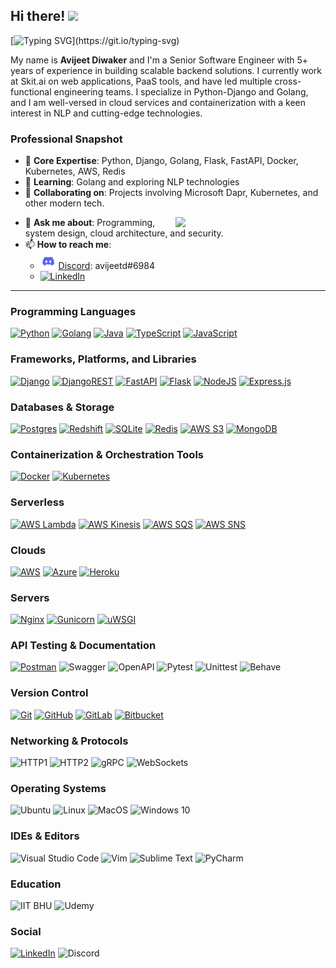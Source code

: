 ## Hi there! <img src="https://media.giphy.com/media/hvRJCLFzcasrR4ia7z/giphy.gif" width="25px">

[![Typing SVG](https://readme-typing-svg.herokuapp.com/?lines=I+am+a+Polyglot+Programmer.;Welcome+to+my+arena!)](https://git.io/typing-svg)

My name is **Avijeet Diwaker** and I'm a Senior Software Engineer with 5+ years of experience in building scalable backend solutions. I currently work at Skit.ai on web applications, PaaS tools, and have led multiple cross-functional engineering teams. I specialize in Python-Django and Golang, and I am well-versed in cloud services and containerization with a keen interest in NLP and cutting-edge technologies. 

### Professional Snapshot
- 🎯 **Core Expertise**: Python, Django, Golang, Flask, FastAPI, Docker, Kubernetes, AWS, Redis
- 🌱 **Learning**: Golang and exploring NLP technologies
- 👯 **Collaborating on**: Projects involving Microsoft Dapr, Kubernetes, and other modern tech.
  
<img align="right" width="240" src="https://media1.tenor.com/images/0660efe82fa3da42ed56eef013171835/tenor.gif"/>

- 💬 **Ask me about**: Programming, system design, cloud architecture, and security.
- 📫 **How to reach me**: 
   - <a><img height="25" src="https://raw.githubusercontent.com/github/explore/80688e429a7d4ef2fca1e82350fe8e3517d3494d/topics/discord/discord.png"> [Discord](https://discord.com/): avijeetd#6984 </a>
   - [![LinkedIn](https://img.shields.io/badge/linkedin-%230077B5.svg?style=for-the-badge&logo=linkedin&logoColor=white)](https://linkedin.com/in/avijeetdiwaker/)
  
---

### Programming Languages
[![Python](https://img.shields.io/badge/python-%2314354C.svg?style=for-the-badge&logo=python&logoColor=white)](https://www.python.org/)
[![Golang](https://img.shields.io/badge/golang-%2300ADD8.svg?style=for-the-badge&logo=go&logoColor=white)](https://go.dev/)
[![Java](https://img.shields.io/badge/java-%23ED8B00.svg?style=for-the-badge&logo=java&logoColor=white)](https://www.java.com/)
[![TypeScript](https://img.shields.io/badge/typescript-%23007ACC.svg?style=for-the-badge&logo=typescript&logoColor=white)](https://www.typescriptlang.org/)
[![JavaScript](https://img.shields.io/badge/javascript-%23323330.svg?style=for-the-badge&logo=javascript&logoColor=%23F7DF1E)](https://www.javascript.com/)

### Frameworks, Platforms, and Libraries
[![Django](https://img.shields.io/badge/django-%23092E20.svg?style=for-the-badge&logo=django&logoColor=white)](https://www.djangoproject.com/)
[![DjangoREST](https://img.shields.io/badge/DJANGO-REST-ff1709?style=for-the-badge&logo=django&logoColor=white&color=ff1709&labelColor=gray)](https://www.django-rest-framework.org/)
[![FastAPI](https://img.shields.io/badge/FastAPI-005571?style=for-the-badge&logo=fastapi)](https://fastapi.tiangolo.com/)
[![Flask](https://img.shields.io/badge/flask-%23000.svg?style=for-the-badge&logo=flask&logoColor=white)](https://flask.palletsprojects.com/)
[![NodeJS](https://img.shields.io/badge/node.js-%2343853D.svg?style=for-the-badge&logo=node.js&logoColor=white)](https://nodejs.org/en/about/)
[![Express.js](https://img.shields.io/badge/express.js-%23404d59.svg?style=for-the-badge&logo=express&logoColor=%2361DAFB)](https://expressjs.com/)

### Databases & Storage
[![Postgres](https://img.shields.io/badge/postgres-%23316192.svg?style=for-the-badge&logo=postgresql&logoColor=white)](https://www.postgresql.org/)
[![Redshift](https://img.shields.io/badge/AWS_Redshift-8B008B?style=for-the-badge&logo=amazon-aws&logoColor=white)](https://aws.amazon.com/redshift/)
[![SQLite](https://img.shields.io/badge/sqlite-%2307405e.svg?style=for-the-badge&logo=sqlite&logoColor=white)](https://www.sqlite.org/index.html)
[![Redis](https://img.shields.io/badge/redis-%23DD0031.svg?style=for-the-badge&logo=redis&logoColor=white)](https://redis.io/)
[![AWS S3](https://img.shields.io/badge/AWS_S3-%23FF9900.svg?style=for-the-badge&logo=amazon-aws&logoColor=white)](https://aws.amazon.com/s3/)
[![MongoDB](https://img.shields.io/badge/MongoDB-%234ea94b.svg?style=for-the-badge&logo=mongodb&logoColor=white)](https://www.mongodb.com/)

### Containerization & Orchestration Tools
[![Docker](https://img.shields.io/badge/docker-%230db7ed.svg?style=for-the-badge&logo=docker&logoColor=white)](https://www.docker.com/)
[![Kubernetes](https://img.shields.io/badge/kubernetes-%23326ce5.svg?style=for-the-badge&logo=kubernetes&logoColor=white)](https://kubernetes.io/)

### Serverless 
[![AWS Lambda](https://img.shields.io/badge/AWS_Lambda-FF9900?style=for-the-badge&logo=amazon-aws&logoColor=white)](https://aws.amazon.com/lambda/)
[![AWS Kinesis](https://img.shields.io/badge/AWS_Kinesis-FF9900?style=for-the-badge&logo=amazon-aws&logoColor=white)](https://aws.amazon.com/kinesis/)
[![AWS SQS](https://img.shields.io/badge/AWS_SQS-FF9900?style=for-the-badge&logo=amazon-aws&logoColor=white)](https://aws.amazon.com/sqs/)
[![AWS SNS](https://img.shields.io/badge/AWS_SNS-FF9900?style=for-the-badge&logo=amazon-aws&logoColor=white)](https://aws.amazon.com/sns/)

### Clouds
[![AWS](https://img.shields.io/badge/AWS-%23FF9900.svg?style=for-the-badge&logo=amazon-aws&logoColor=white)](https://aws.amazon.com/)
[![Azure](https://img.shields.io/badge/azure-%230072C6.svg?style=for-the-badge&logo=azure-devops&logoColor=white)](https://azure.microsoft.com/en-us/)
[![Heroku](https://img.shields.io/badge/heroku-%23430098.svg?style=for-the-badge&logo=heroku&logoColor=white)](https://dashboard.heroku.com/)

### Servers
[![Nginx](https://img.shields.io/badge/nginx-%23009639.svg?style=for-the-badge&logo=nginx&logoColor=white)](https://www.nginx.com/)
[![Gunicorn](https://img.shields.io/badge/gunicorn-%23235A7C.svg?style=for-the-badge&logo=gunicorn&logoColor=white)](https://gunicorn.org/)
[![uWSGI](https://img.shields.io/badge/uWSGI-%23009639.svg?style=for-the-badge&logo=uwsgi&logoColor=white)](https://uwsgi-docs.readthedocs.io/)

### API Testing & Documentation
[![Postman](https://img.shields.io/badge/Postman-FF6C37?style=for-the-badge&logo=postman&logoColor=red)](https://www.postman.com/)
![Swagger](https://img.shields.io/badge/Swagger-85EA2D?style=for-the-badge&logo=swagger&logoColor=black)
![OpenAPI](https://img.shields.io/badge/OpenAPI-6BA539?style=for-the-badge&logo=openapi)
![Pytest](https://img.shields.io/badge/Pytest-3776AB?style=for-the-badge&logo=pytest&logoColor=white)
![Unittest](https://img.shields.io/badge/Unittest-3776AB?style=for-the-badge&logo=python&logoColor=white)
![Behave](https://img.shields.io/badge/Behave-3776AB?style=for-the-badge&logo=python&logoColor=white)

### Version Control
[![Git](https://img.shields.io/badge/git-%23F05033.svg?style=for-the-badge&logo=git&logoColor=white)](https://git-scm.com/)
[![GitHub](https://img.shields.io/badge/github-%23121011.svg?style=for-the-badge&logo=github&logoColor=white)](https://github.com/)
[![GitLab](https://img.shields.io/badge/gitlab-%23181717.svg?style=for-the-badge&logo=gitlab&logoColor=white)](https://about.gitlab.com/)
[![Bitbucket](https://img.shields.io/badge/bitbucket-%230047B3.svg?style=for-the-badge&logo=bitbucket&logoColor=white)](https://bitbucket.org/)

### Networking & Protocols
![HTTP1](https://img.shields.io/badge/HTTP1-0080FF?style=for-the-badge&logo=http&logoColor=white)
![HTTP2](https://img.shields.io/badge/HTTP2-0080FF?style=for-the-badge&logo=http&logoColor=white)
![gRPC](https://img.shields.io/badge/gRPC-4285F4?style=for-the-badge&logo=grpc&logoColor=white)
![WebSockets](https://img.shields.io/badge/WebSockets-000000?style=for-the-badge&logo=websocket&logoColor=white)

### Operating Systems
![Ubuntu](https://img.shields.io/badge/Ubuntu-E95420?style=for-the-badge&logo=ubuntu&logoColor=white)
![Linux](https://img.shields.io/badge/Linux-FCC624?style=for-the-badge&logo=linux&logoColor=black)
![MacOS](https://img.shields.io/badge/MacOS-000000?style=for-the-badge&logo=apple&logoColor=white)
![Windows 10](https://img.shields.io/badge/Windows-0078D6?style=for-the-badge&logo=windows&logoColor=white)

### IDEs & Editors
![Visual Studio Code](https://img.shields.io/badge/VisualStudioCode-0078d7.svg?style=for-the-badge&logo=visual-studio-code)
![Vim](https://img.shields.io/badge/VIM-%2311AB00.svg?style=for-the-badge&logo=vim&logoColor=white)
![Sublime Text](https://img.shields.io/badge/sublime_text-%23575757.svg?style=for-the-badge&logo=sublime-text&logoColor=important)
![PyCharm](https://img.shields.io/badge/pycharm-143?style=for-the-badge&logo=pycharm&logoColor=black&color=black&labelColor=green)

### Education
![IIT BHU](https://img.shields.io/badge/IIT_BHU-004C97?style=for-the-badge&logo=academia&logoColor=white)
![Udemy](https://img.shields.io/badge/Udemy-%23EA5252.svg?style=for-the-badge&logo=Udemy&logoColor=white)

### Social
[![LinkedIn](https://img.shields.io/badge/linkedin-%230077B5.svg?style=for-the-badge&logo=linkedin&logoColor=white)](https://linkedin.com/in/avijeetdiwaker/)
![Discord](https://img.shields.io/badge/Discord-7289DA?style=for-the-badge&logo=discord&logoColor=white)
